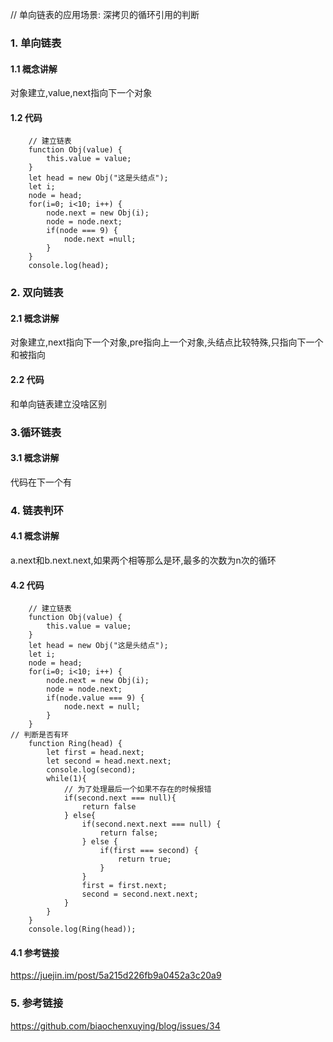 // 单向链表的应用场景: 深拷贝的循环引用的判断
### 1. 单向链表
#### 1.1 概念讲解
对象建立,value,next指向下一个对象
#### 1.2 代码
		// 建立链表
		function Obj(value) {
			this.value = value;
		}
		let head = new Obj("这是头结点");
		let i;
		node = head;
		for(i=0; i<10; i++) {
			node.next = new Obj(i);
			node = node.next;
			if(node === 9) {
				node.next =null;
			}
		}
		console.log(head);
### 2. 双向链表
#### 2.1 概念讲解
对象建立,next指向下一个对象,pre指向上一个对象,头结点比较特殊,只指向下一个和被指向
#### 2.2 代码
和单向链表建立没啥区别

### 3.循环链表
#### 3.1 概念讲解
代码在下一个有

### 4. 链表判环
#### 4.1 概念讲解
a.next和b.next.next,如果两个相等那么是环,最多的次数为n次的循环
#### 4.2 代码
		// 建立链表
		function Obj(value) {
			this.value = value;
		}
		let head = new Obj("这是头结点");
		let i;
		node = head;
		for(i=0; i<10; i++) {
			node.next = new Obj(i);
			node = node.next;
			if(node.value === 9) {
				node.next = null;
			}
		}
    // 判断是否有环
		function Ring(head) {
			let first = head.next;
			let second = head.next.next;
			console.log(second);
			while(1){
				// 为了处理最后一个如果不存在的时候报错
				if(second.next === null){
					return false
				} else{
					if(second.next.next === null) {
						return false;
					} else {
						if(first === second) {
							return true;
						}					
					}
					first = first.next;
					second = second.next.next;
				}
			}
		}
		console.log(Ring(head));
#### 4.1 参考链接
https://juejin.im/post/5a215d226fb9a0452a3c20a9
### 5. 参考链接
https://github.com/biaochenxuying/blog/issues/34
